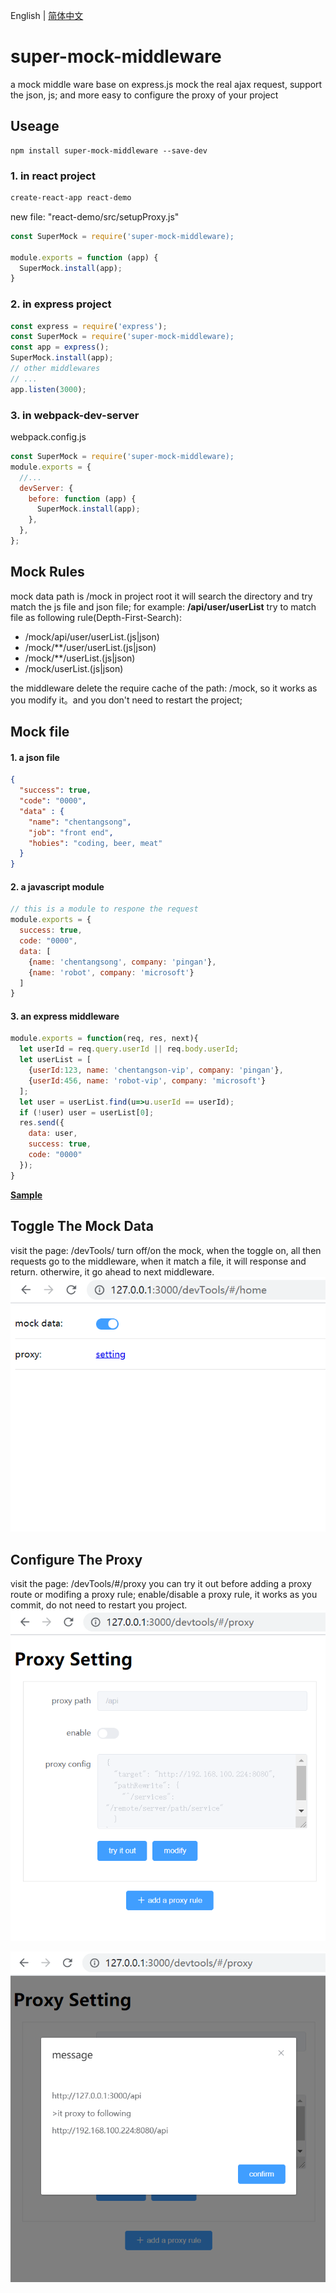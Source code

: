 English | [简体中文](https://github.com/tsloveme/super-mock/blob/master/README-zh-CN.md) 
# super-mock-middleware
a mock middle ware base on express.js  mock the real ajax request, support the json, js; and more easy to configure the proxy of your project

## Useage
    npm install super-mock-middleware --save-dev
### 1. in react project
```bash
create-react-app react-demo
```
new file: "react-demo/src/setupProxy.js" 
```js
const SuperMock = require('super-mock-middleware);

module.exports = function (app) {
  SuperMock.install(app);
}
```
### 2. in express project
```javascript
const express = require('express');
const SuperMock = require('super-mock-middleware);
const app = express();
SuperMock.install(app);
// other middlewares
// ...
app.listen(3000);
```
### 3. in webpack-dev-server
webpack.config.js
```javascript
const SuperMock = require('super-mock-middleware);
module.exports = {
  //...
  devServer: {
    before: function (app) {
      SuperMock.install(app);
    },
  },
};
```

## Mock Rules
mock data path is /mock in project root
it will search the directory and try match the js file and json file;
for example: **/api/user/userList**
try to match file as following rule(Depth-First-Search):
- /mock/api/user/userList.(js|json)
- /mock/\*\*/user/userList.(js|json)
- /mock/\*\*/userList.(js|json)
- /mock/userList.(js|json)


the middleware delete the require cache of the path: /mock, so it works as you modify it。and you don't need to restart the project;
## Mock file

#### 1. a json file
```json
{
  "success": true,
  "code": "0000",
  "data" : {
    "name": "chentangsong",
    "job": "front end",
    "hobies": "coding, beer, meat"
  }
}
```

#### 2. a javascript module
```javascript
// this is a module to respone the request
module.exports = {
  success: true,
  code: "0000",
  data: [
    {name: 'chentangsong', company: 'pingan'},
    {name: 'robot', company: 'microsoft'}
  ]
}
```

#### 3. an express middleware
```javascript
module.exports = function(req, res, next){
  let userId = req.query.userId || req.body.userId;
  let userList = [
    {userId:123, name: 'chentangson-vip', company: 'pingan'},
    {userId:456, name: 'robot-vip', company: 'microsoft'}
  ];
  let user = userList.find(u=>u.userId == userId);
  if (!user) user = userList[0];
  res.send({
    data: user,
    success: true,
    code: "0000"
  });
}
```

**[Sample](https://github.com/tsloveme/super-mock/tree/master/mock/api/user)**


## Toggle The Mock Data
visit the page: /devTools/
turn off/on the mock, when the toggle on, all then requests go to the middleware, when it match a file, it will response and return. otherwire, it go ahead to next middleware.
![](https://raw.githubusercontent.com/tsloveme/super-mock/master/images/sample-home1.png)

## Configure The Proxy
visit the page: /devTools/#/proxy
you can try it out before adding a proxy route or modifing a proxy rule; enable/disable a proxy rule, it works as you commit, do not need to restart you project.
![](https://raw.githubusercontent.com/tsloveme/super-mock/master/images/sample-proxy1.png)


![](https://raw.githubusercontent.com/tsloveme/super-mock/master/images/sample-proxy2.png)
